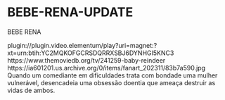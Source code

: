 # BEBE-RENA-UPDATE
BEBE RENA

<item>
<title>[COLOR silver][B] BEBÊ RENA 1° TEMPORADA [/COLOR][/B][COLOR yellow]  FULL HD  [B][/COLOR][/B]</title>
<link>plugin://plugin.video.elementum/play?uri=magnet:?xt=urn:btih:YC2MQKOFGCRSDQRRXSBJ6DYNHGI5KNC3</link>
<thumbnail>https://www.themoviedb.org/tv/241259-baby-reindeer</thumbnail>
<fanart>https://ia601201.us.archive.org/0/items/fanart_202311/83b7a590.jpg</fanart>
<info>Quando um comediante em dificuldades trata com bondade uma mulher vulnerável, desencadeia uma obsessão doentia que ameaça destruir as vidas de ambos.</info>
</item>

